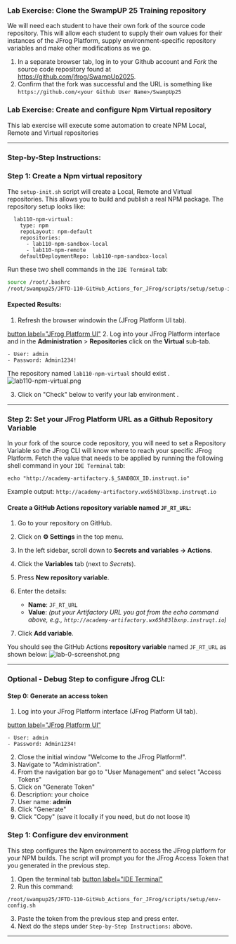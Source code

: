 ### Lab Exercise: Clone the SwampUP 25 Training repository
We will need each student to have their own fork of the source code repository.  This will allow each student to supply their own values for their instances of the JFrog Platform, supply environment-specific repository variables and make other modifications as we go.

1. In a separate browser tab, log in to your Github account and *Fork* the source code repository found at https://github.com/jfrog/SwampUp2025.
2. Confirm that the fork was successful and the URL is something like `https://github.com/<your Github User Name>/SwampUp25`

### Lab Exercise: Create and configure Npm Virtual repository
This lab exercise will execute some automation to create NPM Local, Remote and Virtual repositories

---
### **Step-by-Step Instructions:**

### **Step 1: Create a Npm virtual repository**
The `setup-init.sh` script will create a Local, Remote and Virtual repositories.  This allows you to build and publish a real NPM package.  The repository setup looks like:
```
  lab110-npm-virtual:
    type: npm
    repoLayout: npm-default
    repositories:
      - lab110-npm-sandbox-local
      - lab110-npm-remote
    defaultDeploymentRepo: lab110-npm-sandbox-local
```
Run these two shell commands in the `IDE Terminal` tab:
```bash
source /root/.bashrc
/root/swampup25/JFTD-110-GitHub_Actions_for_JFrog/scripts/setup/setup-init.sh
```
#### **Expected Results:**
1. Refresh the browser windowin the  (JFrog Platform UI tab).

[button label="JFrog Platform UI"](tab-0)
2.  Log into your JFrog Platform interface and in the **Administration**  > **Repositories** click on the **Virtual** sub-tab.
```
- User: admin
- Password: Admin1234!
```
The repository named `lab110-npm-virtual` should exist .
![lab110-npm-virtual.png](https://github.com/jfrog/SwampUp2025/blob/JFTD-110-GitHub_Actions_for_JFrog/labs1_setup/lab110-npm-virtual.png)

3. Click on "Check" below to verify your lab environment .

---
### **Step 2: Set your JFrog Platform URL as a Github Repository Variable**
In your fork of the source code repository, you will need to set a Repository Variable so the JFrog CLI will know where to reach your specific JFrog Platform.
Fetch the value that needs to be applied by running the following shell command in your `IDE Terminal` tab:
```
echo "http://academy-artifactory.$_SANDBOX_ID.instruqt.io"
```
Example output: `http://academy-artifactory.wx65h83lbxnp.instruqt.io`

#### Create a GitHub Actions **repository variable** named `JF_RT_URL`:

1. Go to your repository on GitHub.
2. Click on **⚙️ Settings** in the top menu.
3. In the left sidebar, scroll down to **Secrets and variables → Actions**.
4. Click the **Variables** tab (next to *Secrets*).
5. Press **New repository variable**.
6. Enter the details:

   * **Name**: `JF_RT_URL`
   * **Value**: *(put your Artifactory URL  you got from the echo command above, e.g., `http://academy-artifactory.wx65h83lbxnp.instruqt.io`)*
7. Click **Add variable**.

You should see the GitHub Actions **repository variable** named `JF_RT_URL` as shown below:
![lab-0-screenshot.png](https://play.instruqt.com/assets/tracks/f23ptscol8ax/4cb13fef5fe2af86aef61860f45bf0f2/assets/lab-0-screenshot.png)

---
### Optional -  Debug Step to configure Jfrog CLI:

####  **Step 0: Generate an access token**
1. Log into your JFrog Platform interface (JFrog Platform UI tab).

[button label="JFrog Platform UI"](tab-0)

```
- User: admin
- Password: Admin1234!
```

2. Close the initial window "Welcome to the JFrog Platform!".
3.  Navigate to  "Administration".
4.  From the navigation bar go to "User Management" and select "Access Tokens"
5.  Click on "Generate Token"
6.  Description:  your choice
7.  User name: **admin**
8.  Click "Generate"
9.  Click "Copy" (save it locally if you need, but do not loose it)

### **Step 1: Configure dev environment**
This step configures the Npm environment to access the JFrog platform for your NPM builds.  The script will prompt you for the JFrog Access Token that you generated in the previous step.
1. Open the terminal tab [button label="IDE Terminal"](tab-2)
2. Run this command:

```
/root/swampup25/JFTD-110-GitHub_Actions_for_JFrog/scripts/setup/env-config.sh
```
3. Paste the token from the previous step and press enter.
4. Next do the steps under `Step-by-Step Instructions:` above.

---